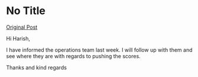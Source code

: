 # No Title

[Original Post](https://discourse.onlinedegree.iitm.ac.in/t/166576/106)

<p>Hi Harish,</p>
<p>I have informed the operations team last week. I will follow up with them and see where they are with regards to pushing the scores.</p>
<p>Thanks and kind regards</p>